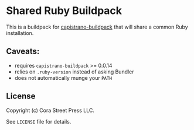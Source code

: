# Shared Ruby Buildpack

This is a buildpack for [capistrano-buildpack](https://github.com/peterkeen/capistrano-buildpack) that
will share a common Ruby installation.

## Caveats:

* requires `capistrano-buildpack` >= 0.0.14
* relies on `.ruby-version` instead of asking Bundler
* does not automatically munge your `PATH`

## License

Copyright (c) Cora Street Press LLC.

See `LICENSE` file for details.

